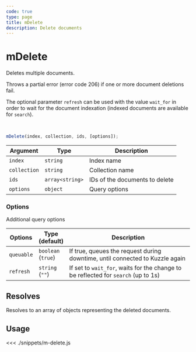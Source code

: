 ```yaml
---
code: true
type: page
title: mDelete
description: Delete documents
---
```


# mDelete

Deletes multiple documents.

Throws a partial error (error code 206) if one or more document deletions fail.

The optional parameter `refresh` can be used with the value `wait_for` in order to wait for the document indexation (indexed documents are available for `search`).

<br/>

```javascript
mDelete(index, collection, ids, [options]);
```

| Argument     | Type            | Description                    |
| ------------ | --------------- | ------------------------------ |
| `index`      | `string`        | Index name                     |
| `collection` | `string`        | Collection name                |
| `ids`        | `array<string>` | IDs of the documents to delete |
| `options`    | `object`        | Query options                  |

### Options

Additional query options

| Options    | Type<br/>(default)     | Description                                                                        |
| ---------- | ---------------------- | ---------------------------------------------------------------------------------- |
| `queuable` | `boolean`<br/>(`true`) | If true, queues the request during downtime, until connected to Kuzzle again       |
| `refresh`  | `string`<br/>(`""`)    | If set to `wait_for`, waits for the change to be reflected for `search` (up to 1s) |

## Resolves

Resolves to an array of objects representing the deleted documents.

## Usage

<<< ./snippets/m-delete.js
